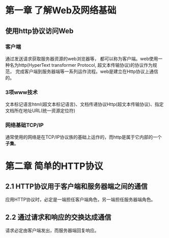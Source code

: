 # 第一章 了解Web及网络基础

## 使用http协议访问Web

### 客户端

通过发送请求获取服务器资源的web浏览器等， 都可以称为客户端。web使用一种名为http(HyperText transformer Protocol, 超文本传输协议)的协议作为规范， 完成客户端到服务器端等一系列运作流程。web是建立在Http协议上通信的。



### 3项www技术

文本标记语言html(超文本标记语言)、文档传递协议Http(超文本传输协议)、指定文档所在地址URL(统一资源定位符)



### 网络基础TCP/IP

通常使用的网络是在TCP/IP协议族的基础上运作的，而http是属于它内部的一个**子集**。





# 第二章 简单的HTTP协议

## 2.1 HTTP协议用于客户端和服务器端之间的通信

应用HTTP协议时，必定是一端担任客户端角色，另一端担任服务器端角色。



## 2.2 通过请求和响应的交换达成通信

请求必定由客户端发出，而服务器端回复响应。







# 


















































































